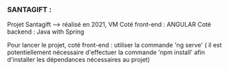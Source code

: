 ### SANTAGIFT :

Projet Santagift --> réalisé en 2021, VM
   Coté front-end : ANGULAR
   Coté backend : Java with Spring

Pour lancer le projet, coté front-end : utiliser la commande 'ng serve' ( il est potentiellement nécessaire d'effectuer la commande 'npm install' afin d'installer les dépendances nécessaires au projet)
